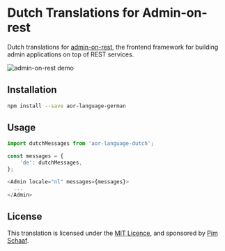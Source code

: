 # Dutch Translations for Admin-on-rest

Dutch translations for [admin-on-rest](https://github.com/marmelab/admin-on-rest), the frontend framework for building admin applications on top of REST services.

![admin-on-rest demo](http://static.marmelab.com/admin-on-rest.gif)

## Installation

```sh
npm install --save aor-language-german
```

## Usage

```js
import dutchMessages from 'aor-language-dutch';

const messages = {
    'de': dutchMessages,
};

<Admin locale="nl" messages={messages}>
  ...
</Admin>
```

## License

This translation is licensed under the [MIT Licence](LICENSE), and sponsored by [Pim Schaaf](https://open-roads.nl).

